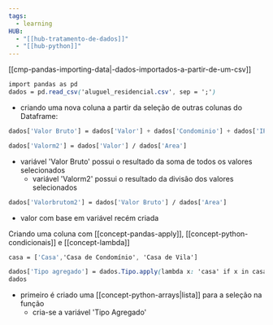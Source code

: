 ```yaml
---
tags:
  - learning
HUB:
  - "[[hub-tratamento-de-dados]]"
  - "[[hub-python]]"
---
```


[[cmp-pandas-importing-data|-dados-importados-a-partir-de-um-csv]]
```css
import pandas as pd
dados = pd.read_csv('aluguel_residencial.csv', sep = ';')
```

- criando uma nova coluna a partir da seleção de outras colunas do Dataframe:
```css
dados['Valor Bruto'] = dados['Valor'] + dados['Condominio'] + dados['IPTU'] 

dados['Valorm2'] = dados['Valor'] / dados['Area']
```
- variável 'Valor Bruto' possui o resultado da soma de todos os valores selecionados
	- variável 'Valorm2' possui o resultado da divisão dos valores selecionados

```css
dados['Valorbrutom2'] = dados['Valor Bruto'] / dados['Area']
```
- valor com base em variável recém criada


Criando uma coluna com [[concept-pandas-apply]],  [[concept-python-condicionais]] e [[concept-lambda]]
```css
casa = ['Casa','Casa de Condomínio', 'Casa de Vila']

dados['Tipo agregado'] = dados.Tipo.apply(lambda x: 'casa' if x in casa else 'Apartamento')
dados
```
- primeiro é criado uma [[concept-python-arrays|lista]] para a seleção na função
	- cria-se a variável 'Tipo Agregado'